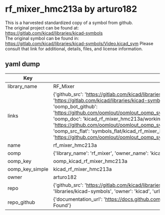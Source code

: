 # rf_mixer_hmc213a by arturo182  
This is a harvested standardized copy of a symbol from github.  
The original project can be found at:  
https://gitlab.com/kicad/libraries/kicad-symbols  
The original symbol can be found in:
https://gitlab.com/kicad/libraries/kicad-symbols/Video.kicad_sym
Please consult that link for additional, details, files, and license information.  
## yaml dump  
| Key | Value |  
| --- | --- |  
| library_name | RF_Mixer |  
| links | {'github_src': 'https://gitlab.com/kicad/libraries/kicad-symbols/Video.kicad_sym', 'github_src_repo': 'https://gitlab.com/kicad/libraries/kicad-symbols', 'oomp_bot': 'kicad_rf_mixer_hmc213a/working', 'oomp_bot_github': 'https://github.com/oomlout/oomlout_oomp_symbol_bot/tree/main/kicad_rf_mixer_hmc213a/working', 'oomp_doc': 'kicad_rf_mixer_hmc213a/working', 'oomp_doc_github': 'https://github.com/oomlout/oomlout_oomp_symbol_doc/tree/main/kicad_rf_mixer_hmc213a/working', 'oomp_src_flat': 'symbols_flat/kicad_rf_mixer_hmc213a/working', 'oomp_src_flat_github': 'https://github.com/oomlout/oomlout_oomp_symbol_src/tree/main/kicad_rf_mixer_hmc213a/working'} |  
| name | rf_mixer_hmc213a |  
| oomp | {'library_name': 'rf_mixer', 'owner_name': 'kicad', 'symbol_name': 'rf_mixer_hmc213a'} |  
| oomp_key | oomp_kicad_rf_mixer_hmc213a |  
| oomp_key_simple | kicad_rf_mixer_hmc213a |  
| owner | arturo182 |  
| repo | {'github_src': 'https://gitlab.com/kicad/libraries/kicad-symbols/Video.kicad_sym', 'name': 'libraries/kicad-symbols', 'owner': 'kicad', 'url': 'https://gitlab.com/kicad/libraries/kicad-symbols'} |  
| repo_github | {'documentation_url': 'https://docs.github.com/rest/repos/repos#get-a-repository', 'message': 'Not Found'} |  

